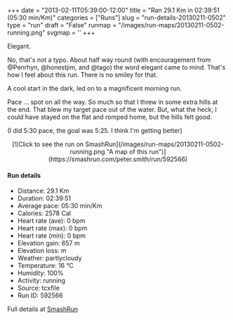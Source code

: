 +++
date = "2013-02-11T05:39:00-12:00"
title = "Ran 29.1 Km in 02:39:51 (05:30 min/Km)"
categories = ["Runs"]
slug = "run-details-20130211-0502"
type = "run"
draft = "False"
runmap = "/images/run-maps/20130211-0502-running.png"
svgmap = '<polyline points="68 31, 68 30, 66 31, 64 32, 63 33, 63 35, 62 37, 60 42, 60 42, 59 46, 58 47, 59 48, 57 51, 57 53, 51 71, 50 73, 48 80, 48 81, 47 82, 48 82, 47 83, 45 89, 42 99, 41 100, 36 96, 24 83, 21 78, 22 76, 20 74, 16 75, 15 75, 6 69, 7 67, 16 58, 12 55, 11 47, 10 41, 7 37, 5 34, 8 32, 17 28, 19 26, 19 26, 22 24, 20 22, 22 20, 27 20, 28 18, 34 17, 34 16, 38 12, 45 12, 45 6, 45 4, 46 1, 49 0, 49 1, 48 4, 51 6, 53 8, 57 10, 59 11, 62 9, 63 5, 66 2, 68 2, 68 2, 65 6, 65 6, 71 8, 72 9, 78 10, 85 12, 94 15, 96 15, 96 16, 94 18, 92 16, 88 18, 87 19, 85 18, 82 21, 81 21, 81 20, 76 25">'
+++

Elegant. 

No, that's not a typo. About half way round (with encouragement from @Penrhyn, @honestjim, and @tago) the word elegant came to mind. That's how I feel about this run. There is no smiley for that. 

A cool start in the dark, led on to a magnificent morning run. 

Pace ... spot on all the way. So much so that I threw in some extra hills at the end. That blew my target pace out of the water. But, what the heck; I could have stayed on the flat and romped home, but the hills felt good. 

(I did 5:30 pace, the goal was 5:25. I think I'm getting better)



<!--more-->

<center>
[![Click to see the run on SmashRun](/images/run-maps/20130211-0502-running.png "A map of this run")](https://smashrun.com/peter.smith/run/592566)
</center>

#### Run details

* Distance: 29.1 Km
* Duration: 02:39:51
* Average pace: 05:30 min/Km
* Calories: 2578 Cal
* Heart rate (ave): 0 bpm
* Heart rate (max): 0 bpm
* Heart rate (min): 0 bpm
* Elevation gain: 657 m
* Elevation loss:  m
* Weather: partlycloudy
* Temperature: 16 &deg;C
* Humidity: 100%
* Activity: running
* Source: tcxfile
* Run ID: 592566

Full details at [SmashRun](https://smashrun.com/peter.smith/run/592566)